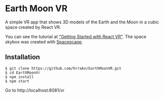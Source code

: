 # Earth Moon VR
A simple VR app that shows 3D models of the Earth and the Moon in a cubic space created by React VR.

You can see the tutorial at ["Getting Started with React VR"](https://www.pluralsight.com/guides/getting-started-with-react-vr).
The space skybox was created with [Spacescape](http://alexcpeterson.com/spacescape/).

## Installation
``` 
$ git clone https://github.com/hrrakn/EarthMoonVR.git
$ cd EarthMoonVr
$ npm install
$ npm start
```
Go to http://localhost:8081/vr 
